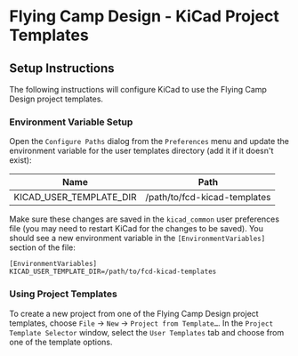 # Flying Camp Design - KiCad Project Templates

## Setup Instructions

The following instructions will configure KiCad to use the Flying Camp Design project templates.

### Environment Variable Setup

Open the `Configure Paths` dialog from the `Preferences` menu and update the environment variable for the user templates directory (add it if it doesn't exist):

| **Name**                | **Path**                     |
| ----------------------- | ---------------------------- |
| KICAD_USER_TEMPLATE_DIR | /path/to/fcd-kicad-templates |

Make sure these changes are saved in the `kicad_common` user preferences file (you may need to restart KiCad for the changes to be saved).  You should see a new environment variable in the `[EnvironmentVariables]` section of the file:

```
[EnvironmentVariables]
KICAD_USER_TEMPLATE_DIR=/path/to/fcd-kicad-templates
```

### Using Project Templates

To create a new project from one of the Flying Camp Design project templates, choose `File` -> `New` -> `Project from Template…`.  In the `Project Template Selector` window, select the `User Templates` tab and choose from one of the template options.

